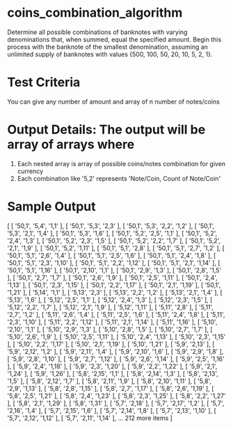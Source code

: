 # coins_combination_algorithm
Determine all possible combinations of banknotes with varying denominations that, when summed, equal the specified amount. Begin this process with the banknote of the smallest denomination, assuming an unlimited supply of banknotes with values {500, 100, 50, 20, 10, 5, 2, 1}.

# Test Criteria 
 You can give any number of amount and array of n number of notes/coins 
 

# Output Details: The output will be array of arrays where 
 1. Each nested array is array of possible coins/notes combination for given currency 
 2. Each combination like '5,2' represents 'Note/Coin, Count of Note/Coin'

# Sample Output
[
  [ '50,1', '5,4', '1,1' ],
  [ '50,1', '5,3', '2,3' ],
  [ '50,1', '5,3', '2,2', '1,2' ],
  [ '50,1', '5,3', '2,1', '1,4' ],
  [ '50,1', '5,3', '1,6' ],
  [ '50,1', '5,2', '2,5', '1,1' ],
  [ '50,1', '5,2', '2,4', '1,3' ],
  [ '50,1', '5,2', '2,3', '1,5' ],
  [ '50,1', '5,2', '2,2', '1,7' ],
  [ '50,1', '5,2', '2,1', '1,9' ],
  [ '50,1', '5,2', '1,11' ],
  [ '50,1', '5,1', '2,8' ],
  [ '50,1', '5,1', '2,7', '1,2' ],
  [ '50,1', '5,1', '2,6', '1,4' ],
  [ '50,1', '5,1', '2,5', '1,6' ],
  [ '50,1', '5,1', '2,4', '1,8' ],
  [ '50,1', '5,1', '2,3', '1,10' ],
  [ '50,1', '5,1', '2,2', '1,12' ],
  [ '50,1', '5,1', '2,1', '1,14' ],
  [ '50,1', '5,1', '1,16' ],
  [ '50,1', '2,10', '1,1' ],
  [ '50,1', '2,9', '1,3' ],
  [ '50,1', '2,8', '1,5' ],
  [ '50,1', '2,7', '1,7' ],
  [ '50,1', '2,6', '1,9' ],
  [ '50,1', '2,5', '1,11' ],
  [ '50,1', '2,4', '1,13' ],
  [ '50,1', '2,3', '1,15' ],
  [ '50,1', '2,2', '1,17' ],
  [ '50,1', '2,1', '1,19' ],
  [ '50,1', '1,21' ],
  [ '5,14', '1,1' ],
  [ '5,13', '2,3' ],
  [ '5,13', '2,2', '1,2' ],
  [ '5,13', '2,1', '1,4' ],
  [ '5,13', '1,6' ],
  [ '5,12', '2,5', '1,1' ],
  [ '5,12', '2,4', '1,3' ],
  [ '5,12', '2,3', '1,5' ],
  [ '5,12', '2,2', '1,7' ],
  [ '5,12', '2,1', '1,9' ],
  [ '5,12', '1,11' ],
  [ '5,11', '2,8' ],
  [ '5,11', '2,7', '1,2' ],
  [ '5,11', '2,6', '1,4' ],
  [ '5,11', '2,5', '1,6' ],
  [ '5,11', '2,4', '1,8' ],
  [ '5,11', '2,3', '1,10' ],
  [ '5,11', '2,2', '1,12' ],
  [ '5,11', '2,1', '1,14' ],
  [ '5,11', '1,16' ],
  [ '5,10', '2,10', '1,1' ],
  [ '5,10', '2,9', '1,3' ],
  [ '5,10', '2,8', '1,5' ],
  [ '5,10', '2,7', '1,7' ],
  [ '5,10', '2,6', '1,9' ],
  [ '5,10', '2,5', '1,11' ],
  [ '5,10', '2,4', '1,13' ],
  [ '5,10', '2,3', '1,15' ],
  [ '5,10', '2,2', '1,17' ],
  [ '5,10', '2,1', '1,19' ],
  [ '5,10', '1,21' ],
  [ '5,9', '2,13' ],
  [ '5,9', '2,12', '1,2' ],
  [ '5,9', '2,11', '1,4' ],
  [ '5,9', '2,10', '1,6' ],
  [ '5,9', '2,9', '1,8' ],
  [ '5,9', '2,8', '1,10' ],
  [ '5,9', '2,7', '1,12' ],
  [ '5,9', '2,6', '1,14' ],
  [ '5,9', '2,5', '1,16' ],
  [ '5,9', '2,4', '1,18' ],
  [ '5,9', '2,3', '1,20' ],
  [ '5,9', '2,2', '1,22' ],
  [ '5,9', '2,1', '1,24' ],
  [ '5,9', '1,26' ],
  [ '5,8', '2,15', '1,1' ],
  [ '5,8', '2,14', '1,3' ],
  [ '5,8', '2,13', '1,5' ],
  [ '5,8', '2,12', '1,7' ],
  [ '5,8', '2,11', '1,9' ],
  [ '5,8', '2,10', '1,11' ],
  [ '5,8', '2,9', '1,13' ],
  [ '5,8', '2,8', '1,15' ],
  [ '5,8', '2,7', '1,17' ],
  [ '5,8', '2,6', '1,19' ],
  [ '5,8', '2,5', '1,21' ],
  [ '5,8', '2,4', '1,23' ],
  [ '5,8', '2,3', '1,25' ],
  [ '5,8', '2,2', '1,27' ],
  [ '5,8', '2,1', '1,29' ],
  [ '5,8', '1,31' ],
  [ '5,7', '2,18' ],
  [ '5,7', '2,17', '1,2' ],
  [ '5,7', '2,16', '1,4' ],
  [ '5,7', '2,15', '1,6' ],
  [ '5,7', '2,14', '1,8' ],
  [ '5,7', '2,13', '1,10' ],
  [ '5,7', '2,12', '1,12' ],
  [ '5,7', '2,11', '1,14' ],
  ... 212 more items
]
